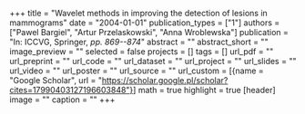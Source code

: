 +++
title = "Wavelet methods in improving the detection of lesions in mammograms"
date = "2004-01-01"
publication_types = ["1"]
authors = ["Pawel Bargiel", "Artur Przelaskowski", "Anna Wroblewska"]
publication = "In: ICCVG, Springer, _pp. 869--874_"
abstract = ""
abstract_short = ""
image_preview = ""
selected = false
projects = []
tags = []
url_pdf = ""
url_preprint = ""
url_code = ""
url_dataset = ""
url_project = ""
url_slides = ""
url_video = ""
url_poster = ""
url_source = ""
url_custom = [{name = "Google Scholar", url = "https://scholar.google.pl/scholar?cites=17990403127196603848"}]
math = true
highlight = true
[header]
image = ""
caption = ""
+++

